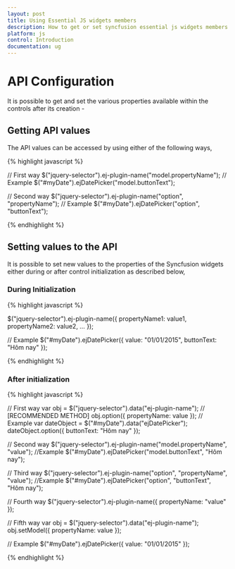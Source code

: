 ```yaml
---
layout: post
title: Using Essential JS widgets members
description: How to get or set syncfusion essential js widgets members during initialization or after initialization
platform: js
control: Introduction
documentation: ug
---
```


# API Configuration

It is possible to get and set the various properties available within the controls after its creation -

## Getting API values

The API values can be accessed by using either of the following ways,


{% highlight javascript %}

// First way
$("jquery-selector").ej-plugin-name("model.propertyName");
// Example
$("#myDate").ejDatePicker("model.buttonText");

// Second way
$("jquery-selector").ej-plugin-name("option", "propertyName");
// Example
$("#myDate").ejDatePicker("option", "buttonText");
   

{% endhighlight %}

## Setting values to the API

It is possible to set new values to the properties of the Syncfusion widgets either during or after control initialization as described below, 

### During Initialization

{% highlight javascript %}

$("jquery-selector").ej-plugin-name({
    propertyName1: value1,
    propertyName2: value2,
    …
});

// Example
$("#myDate").ejDatePicker({
    value: "01/01/2015",
    buttonText: "Hôm nay"
});

{% endhighlight %}

### After initialization

{% highlight javascript %}

// First way
var obj = $("jquery-selector").data("ej-plugin-name"); // [RECOMMENDED METHOD]
obj.option({
    propertyName: value
});
// Example
var dateObject = $("#myDate").data("ejDatePicker");
dateObject.option({
    buttonText: "Hôm nay"
});

// Second way
$("jquery-selector").ej-plugin-name("model.propertyName", "value");
//Example
$("#myDate").ejDatePicker("model.buttonText", "Hôm nay");

// Third way
$("jquery-selector").ej-plugin-name("option", "propertyName", "value");
//Example
$("#myDate").ejDatePicker("option", "buttonText", "Hôm nay");

// Fourth way
$("jquery-selector").ej-plugin-name({
    propertyName: "value"
});

// Fifth way
var obj = $("jquery-selector").data("ej-plugin-name");
obj.setModel({
    propertyName: value
});

// Example
$("#myDate").ejDatePicker({
    value: "01/01/2015"
});

{% endhighlight %}

